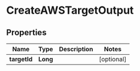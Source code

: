 

# CreateAWSTargetOutput


## Properties

Name | Type | Description | Notes
------------ | ------------- | ------------- | -------------
**targetId** | **Long** |  |  [optional]




